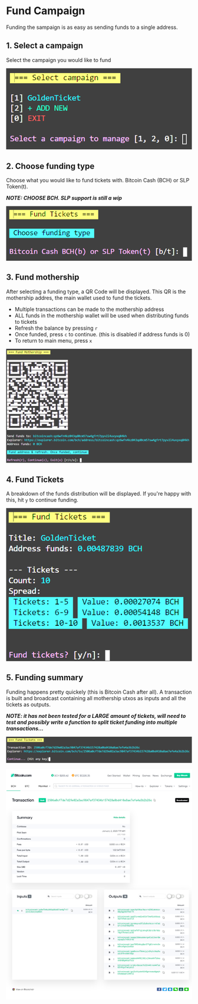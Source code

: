 # Fund Campaign

Funding the sampaign is as easy as sending funds to a single address.

## 1. Select a campaign

Select the campaign you would like to fund

![Select campaign](./images/select-campaign-2.png)

## 2. Choose funding type

Choose what you would like to fund tickets with. Bitcoin Cash (BCH) or SLP Token(t).

**_NOTE: CHOOSE BCH. SLP support is still a wip_**

![Fund campaign](./images/fund-tickets.png)

## 3. Fund mothership

After selecting a funding type, a QR Code will be displayed. This QR is the mothership addres, the main wallet used to fund the tickets.

- Multiple transactions can be made to the mothership address
- ALL funds in the mothership wallet will be used when distributing funds to tickets
- Refresh the balance by pressing `r`
- Once funded, press `c` to continue. (this is disabled if address funds is 0)
- To return to main menu, press `x`

![Fund mothership](./images/fund-mothership.png)

## 4. Fund Tickets

A breakdown of the funds distribution will be displayed. If you're happy with this, hit `y` to continue funding.

![Fund tickets](./images/fund-mothership-summary.png)

## 5. Funding summary

Funding happens pretty quickely (this is Bitcoin Cash after all). A transaction is built and broadcast containing all mothership utxos as inputs and all the tickets as outputs.

**_NOTE: it has not been tested for a LARGE amount of tickets, will need to test and possibly write a function to split ticket funding into multiple transactions..._**

![Fund tickets](./images/fund-tickets-summary.png)

![Fund tickets](./images/explorer.png)
